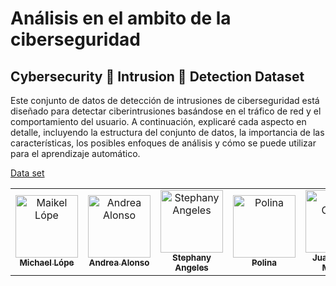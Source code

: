 # Análisis en el ambito de la ciberseguridad
## Cybersecurity 🪪 Intrusion 🦠 Detection Dataset
Este conjunto de datos de detección de intrusiones de ciberseguridad está diseñado para detectar ciberintrusiones basándose en el tráfico de red y el comportamiento del usuario. A continuación, explicaré cada aspecto en detalle, incluyendo la estructura del conjunto de datos, la importancia de las características, los posibles enfoques de análisis y cómo se puede utilizar para el aprendizaje automático.

[Data set](https://www.kaggle.com/datasets/dnkumars/cybersecurity-intrusion-detection-dataset/data)

<table>
  <tr>
    <td align="center">
      <a href="https://github.com/mikewig">
        <img src="https://avatars.githubusercontent.com/u/198570893?v=4" width="100px;" alt="Maikel Lópe"/>
        <br />
        <sub><b>Michael Lópe</b></sub>
      </a>
    </td>
    <td align="center">
      <a href="https://github.com/andalons">
        <img src="https://avatars.githubusercontent.com/u/81816962?v=4" width="100px;" alt="Andrea Alonso"/>
        <br />
        <sub><b>Andrea Alonso</b></sub>
      </a>
    </td>
    <td align="center">
      <a href="https://github.com/stephyangeles">
        <img src="https://avatars.githubusercontent.com/u/150821141?v=4" width="100px;" alt="Stephany Angeles"/>
        <br />
        <sub><b>Stephany Angeles</b></sub>
      </a>
    </td>
    <td align="center">
      <a href="https://github.com/fintihlupik">
        <img src="https://avatars.githubusercontent.com/u/53350261?v=4" width="100px;" alt="Polina"/>
        <br />
        <sub><b>Polina</b></sub>
      </a>
    </td>
     <td align="center">
      <a href="https://github.com/juancmacias">
        <img src="https://avatars.githubusercontent.com/u/53483587?v=4" width="100px;" alt="Juan Carlos"/>
        <br />
        <sub><b>Juan Carlos Macías</b></sub>
      </a>
    </td>
  </tr>
</table>

